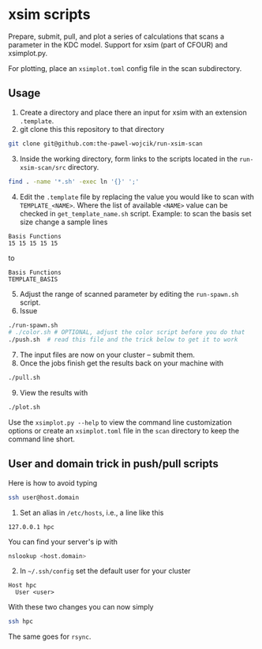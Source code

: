 # xsim scripts 
Prepare, submit, pull, and plot a series of calculations that scans a
parameter in the KDC model. Support for xsim (part of CFOUR) and xsimplot.py.

For plotting, place an `xsimplot.toml` config file in the scan subdirectory.

## Usage
1. Create a directory and place there an input for xsim with an extension
`.template`.
2. git clone this this repository to that directory
```bash
git clone git@github.com:the-pawel-wojcik/run-xsim-scan
```
3. Inside the working directory, form links to the scripts located in the 
`run-xsim-scan/src` directory.
```bash
find . -name '*.sh' -exec ln '{}' ';'
```
4. Edit the `.template` file by replacing the value you would like to scan with 
`TEMPLATE_<NAME>`. Where the list of available `<NAME>` value can be checked in
`get_template_name.sh` script. Example: to scan the basis set size change a 
sample lines
```
Basis Functions
15 15 15 15 15
```
to 
```
Basis Functions
TEMPLATE_BASIS
```
5. Adjust the range of scanned parameter by editing the `run-spawn.sh` script.
6. Issue 
```bash
./run-spawn.sh
# ./color.sh # OPTIONAL, adjust the color script before you do that
./push.sh  # read this file and the trick below to get it to work
```
7. The input files are now on your cluster – submit them.
8. Once the jobs finish get the results back on your machine with
```bash
./pull.sh
```
9. View the results with
```bash
./plot.sh
```
Use the `xsimplot.py --help` to view the command line customization options or
create an `xsimplot.toml` file in the `scan` directory to keep the command line
short.

## User and domain trick in push/pull scripts
Here is how to avoid typing 
```bash
ssh user@host.domain
```

1. Set an alias in `/etc/hosts`, i.e., a line like this
```
127.0.0.1 hpc
```
You can find your server's ip with 
```bash
nslookup <host.domain>
```

2. In `~/.ssh/config` set the default user for your cluster
```
Host hpc
  User <user>
```

With these two changes you can now simply
```bash
ssh hpc
```
The same goes for `rsync`.
